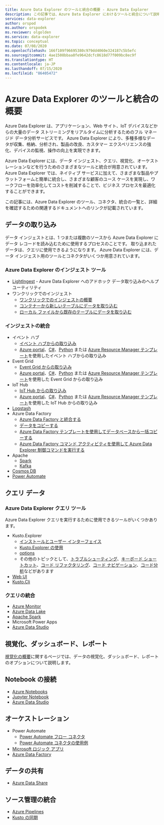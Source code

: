 ```yaml
---
title: Azure Data Explorer のツールと統合の概要 - Azure Data Explorer
description: この記事では、Azure Data Explorer におけるツールと統合について説明します。
services: data-explorer
author: orspod
ms.author: orspodek
ms.reviewer: olgolden
ms.service: data-explorer
ms.topic: conceptual
ms.date: 07/08/2020
ms.openlocfilehash: 166f109f96695380c979dd4060e324187c5b5efc
ms.sourcegitcommit: 4ae1508bbaa8fe9642dcfc8618d77f009bc8ec9f
ms.translationtype: HT
ms.contentlocale: ja-JP
ms.lasthandoff: 07/15/2020
ms.locfileid: "86405472"
---
```

# <a name="azure-data-explorer-tools-and-integrations-overview"></a>Azure Data Explorer のツールと統合の概要

Azure Data Explorer は、アプリケーション、Web サイト、IoT デバイスなどからの大量のデータ ストリーミングをリアルタイムに分析するためのフル マネージド データ分析サービスです。 Azure Data Explorer により、多種多様なデータが収集、格納、分析され、製品の改良、カスタマー エクスペリエンスの強化、デバイスの監視、操作の向上を実現できます。 

Azure Data Explorer には、データ インジェスト、クエリ、視覚化、オーケストレーションなどを行うためのさまざまなツールと統合が用意されています。 Azure Data Explorer では、ネイティブ サービスに加えて、さまざまな製品やプラットフォームと簡単に統合し、さまざまな顧客のユース ケースを実現し、ワークフローを効率化してコストを削減することで、ビジネス プロセスを最適化することができます。 

この記事には、Azure Data Explorer のツール、コネクタ、統合の一覧と、詳細を確認するための関連するドキュメントへのリンクが記載されています。

## <a name="ingest-data"></a>データの取り込み 

データ インジェストとは、1 つまたは複数のソースから Azure Data Explorer にデータ レコードを読み込むために使用するプロセスのことです。 取り込まれたデータは、クエリに使用できるようになります。 Azure Data Explorer には、データ インジェスト用のツールとコネクタがいくつか用意されています。 

### <a name="azure-data-explorer-ingestion-tools"></a>Azure Data Explorer のインジェスト ツール

* [LightIngest](lightingest.md) - Azure Data Explorer へのアドホック データ取り込みのヘルプ ユーティリティ
* ワンクリックでのインジェスト
    * [ワンクリックでのインジェストの概要](ingest-data-one-click.md) 
    * [コンテナーから新しいテーブルにデータを取り込む](one-click-ingestion-new-table.md)
    * [ローカル ファイルから既存のテーブルにデータを取り込む](one-click-ingestion-existing-table.md)

### <a name="ingestion-integrations"></a>インジェストの統合

* イベント ハブ
    * [イベント ハブからの取り込み](kusto/management/data-ingestion/eventhub.md)
    * [Azure portal](ingest-data-event-hub.md)、[C#](data-connection-event-hub-csharp.md)、[Python](data-connection-event-hub-python.md) または [Azure Resource Manager テンプレート](data-connection-event-hub-resource-manager.md)を使用したイベント ハブからの取り込み
* Event Grid
    * [Event Grid からの取り込み](kusto/management/data-ingestion/eventgrid.md)
    * [Azure portal](ingest-data-event-grid.md)、[C#](data-connection-event-grid-csharp.md)、[Python](data-connection-event-grid-python.md) または [Azure Resource Manager テンプレート](data-connection-event-grid-resource-manager.md)を使用した Event Grid からの取り込み
* IoT Hub
    * [IoT Hub からの取り込み](kusto/management/data-ingestion/iothub.md)
    * [Azure portal](ingest-data-iot-hub.md)、[C#](data-connection-iot-hub-csharp.md)、[Python](data-connection-iot-hub-python.md) または [Azure Resource Manager テンプレート](data-connection-iot-hub-resource-manager.md)を使用した IoT Hub からの取り込み
* [Logstash](ingest-data-logstash.md)
* Azure Data Factory
    * [Azure Data Factory と統合する](data-factory-integration.md)
    * [データをコピーする](data-factory-load-data.md)
    * [Azure Data Factory テンプレートを使用してデータベースから一括コピーする](data-factory-template.md)
    * [Azure Data Factory コマンド アクティビティを使用して Azure Data Explorer 制御コマンドを実行する](data-factory-command-activity.md)
* Apache 
    * [Spark](spark-connector.md)
    * [Kafka](ingest-data-kafka.md)
* [Cosmos DB](https://github.com/Azure/azure-kusto-labs/tree/master/cosmosdb-adx-integration)
* [Power Automate](flow.md)

## <a name="query-data"></a>クエリ データ

### <a name="azure-data-explorer-query-tools"></a>Azure Data Explorer クエリ ツール

Azure Data Explorer クエリを実行するために使用できるツールがいくつかあります。

* Kusto.Explorer
    * [インストールとユーザー インターフェイス](kusto/tools/kusto-explorer.md)
    * [Kusto.Explorer の使用](kusto/tools/kusto-explorer-using.md)
    * [options](kusto/tools/kusto-explorer-options.md)
    * その他のトピックとして、[トラブルシューティング](kusto/tools/kusto-explorer-troubleshooting.md)、[キーボード ショートカット](kusto/tools/kusto-explorer-shortcuts.md)、[コード リファクタリング](kusto/tools/kusto-explorer-refactor.md)、[コード ナビゲーション](kusto/tools/kusto-explorer-codenav.md)、[コード分析](kusto/tools/kusto-explorer-code-analyzer.md)などがあります
* [Web UI](web-query-data.md)
* [Kusto.Cli](kusto/tools/kusto-cli.md)

### <a name="query-integrations"></a>クエリの統合

* [Azure Monitor](query-monitor-data.md)
* [Azure Data Lake](data-lake-query-data.md)
* [Apache Spark](spark-connector.md)
* Microsoft Power Apps
* [Azure Data Studio](https://docs.microsoft.com/sql/azure-data-studio/notebooks-kqlmagic)

## <a name="visualizations-dashboards-and-reporting"></a>視覚化、ダッシュボード、レポート

[視覚化の概要](viz-overview.md)に関するページでは、データの視覚化、ダッシュボード、レポートのオプションについて説明します。 

## <a name="notebook-connectivity"></a>Notebook の接続

* [Azure Notebooks](azure-notebooks.md)
* [Jupyter Notebook](kqlmagic.md)
* [Azure Data Studio](https://docs.microsoft.com/sql/azure-data-studio/notebooks-kqlmagic)

## <a name="orchestration"></a>オーケストレーション

* Power Automate
    * [Power Automate フロー コネクタ](flow.md)
    * [Power Automate コネクタの使用例](flow-usage.md)
* [Microsoft ロジック アプリ](kusto/tools/logicapps.md) 
* [Azure Data Factory](data-factory-integration.md)

## <a name="share-data"></a>データの共有

* [Azure Data Share](data-share.md)

## <a name="source-control-integration"></a>ソース管理の統合

* [Azure Pipelines](devops.md) 
* [Kusto の同期](kusto/tools/synckusto.md) 

<!--Open Source Tools-->
